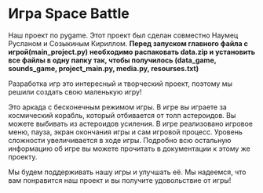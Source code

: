 # Игра Space Battle

Наш проект по pygame. Этот проект был сделан совместно Наумец Русланом и Созыкиным Кириллом.
**Перед запуском главного файла с игрой(main_project.py) необходимо распаковать data.zip и
установить все файлы в одну папку так, чтобы получилось (data_game, sounds_game,
project_main.py, media.py, resourses.txt)**

Разработка игр это интересный и творческий проект,
поэтому мы решили создать свою маленькую игру!

Это аркада с бесконечным режимом игры. В игре вы играете за космический корабль,
который отбивается от толп астероидов. Вы можете выбивать из астероидов усиления.
В игре реализовано игровое меню, пауза, экран окончания игры и сам игровой процесс.
Уровень сложности увеличивается в ходе игры. Подробно всю остальную информацию
об игре вы можете прочитать в документации к этому же проекту.

Мы будем поддерживать нашу игры и улучшать её. Мы надеемся, что вам понравится
наш проект и вы получите удовольствие от игры!
